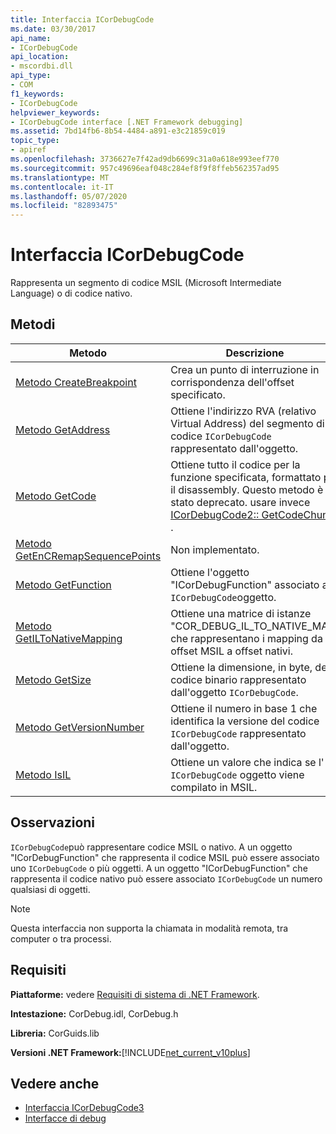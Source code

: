 ```yaml
---
title: Interfaccia ICorDebugCode
ms.date: 03/30/2017
api_name:
- ICorDebugCode
api_location:
- mscordbi.dll
api_type:
- COM
f1_keywords:
- ICorDebugCode
helpviewer_keywords:
- ICorDebugCode interface [.NET Framework debugging]
ms.assetid: 7bd14fb6-8b54-4484-a891-e3c21859c019
topic_type:
- apiref
ms.openlocfilehash: 3736627e7f42ad9db6699c31a0a618e993eef770
ms.sourcegitcommit: 957c49696eaf048c284ef8f9f8ffeb562357ad95
ms.translationtype: MT
ms.contentlocale: it-IT
ms.lasthandoff: 05/07/2020
ms.locfileid: "82893475"
---
```

# <a name="icordebugcode-interface"></a>Interfaccia ICorDebugCode

Rappresenta un segmento di codice MSIL (Microsoft Intermediate Language) o di codice nativo.  
  
## <a name="methods"></a>Metodi  
  
|Metodo|Descrizione|  
|------------|-----------------|  
|[Metodo CreateBreakpoint](icordebugcode-createbreakpoint-method.md)|Crea un punto di interruzione in corrispondenza dell'offset specificato.|  
|[Metodo GetAddress](icordebugcode-getaddress-method.md)|Ottiene l'indirizzo RVA (relativo Virtual Address) del segmento di codice `ICorDebugCode` rappresentato dall'oggetto.|  
|[Metodo GetCode](icordebugcode-getcode-method.md)|Ottiene tutto il codice per la funzione specificata, formattato per il disassembly. Questo metodo è stato deprecato. usare invece [ICorDebugCode2:: GetCodeChunks](icordebugcode2-getcodechunks-method.md) .|  
|[Metodo GetEnCRemapSequencePoints](icordebugcode-getencremapsequencepoints-method.md)|Non implementato.|  
|[Metodo GetFunction](icordebugcode-getfunction-method.md)|Ottiene l'oggetto "ICorDebugFunction" associato all' `ICorDebugCode`oggetto.|  
|[Metodo GetILToNativeMapping](icordebugcode-getiltonativemapping-method.md)|Ottiene una matrice di istanze "COR_DEBUG_IL_TO_NATIVE_MAP" che rappresentano i mapping da offset MSIL a offset nativi.|  
|[Metodo GetSize](icordebugcode-getsize-method.md)|Ottiene la dimensione, in byte, del codice binario rappresentato dall'oggetto `ICorDebugCode`.|  
|[Metodo GetVersionNumber](icordebugcode-getversionnumber-method.md)|Ottiene il numero in base 1 che identifica la versione del codice `ICorDebugCode` rappresentato dall'oggetto.|  
|[Metodo IsIL](icordebugcode-isil-method.md)|Ottiene un valore che indica se l' `ICorDebugCode` oggetto viene compilato in MSIL.|  
  
## <a name="remarks"></a>Osservazioni  
 `ICorDebugCode`può rappresentare codice MSIL o nativo. A un oggetto "ICorDebugFunction" che rappresenta il codice MSIL può essere associato uno `ICorDebugCode` o più oggetti. A un oggetto "ICorDebugFunction" che rappresenta il codice nativo può essere associato `ICorDebugCode` un numero qualsiasi di oggetti.  
  
> [!NOTE]
> Questa interfaccia non supporta la chiamata in modalità remota, tra computer o tra processi.  
  
## <a name="requirements"></a>Requisiti  
 **Piattaforme:** vedere [Requisiti di sistema di .NET Framework](../../get-started/system-requirements.md).  
  
 **Intestazione:** CorDebug.idl, CorDebug.h  
  
 **Libreria:** CorGuids.lib  
  
 **Versioni .NET Framework:**[!INCLUDE[net_current_v10plus](../../../../includes/net-current-v10plus-md.md)]  
  
## <a name="see-also"></a>Vedere anche

- [Interfaccia ICorDebugCode3](icordebugcode3-interface.md)
- [Interfacce di debug](debugging-interfaces.md)
